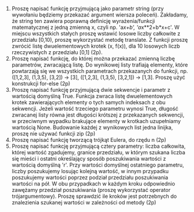 1. Proszę napisać funkcję przyjmującą jako parametr string (przy wywołaniu będziemy przekazać argument wiersza poleceń). Zakładamy, że string ten zawiera poprawną definicję wyrażenia/funkcji matematycznej z jedną zmienną x, czyli np. 'a*x+b', 'a*x**2+b*x+c'. W miejscu wszystkich stałych proszę wstawić losowe liczby całkowite z przedziału [0,10), proszę wykorzystać metodę translate. Z funkcji proszę zwrócić listę dwuelementowych krotek (x, f(x)), dla 10 losowych liczb rzeczywistych z przedziału [0,1] (2p).
2. Proszę napisać funkcję, do której można przekazać zmienną liczbę parametrów, zwracającą listę. Do wynikowej listy trafiają elementy, które powtarzają się we wszystkich parametrach przekazanych do funkcji, np. ([1,2,3], (1,3,5), [3,2]) -> [3], ([1,2,3], (1,3,5), [3,2,1]) -> [1,3].
   Proszę użyć konstrukcji for-else (2p)
3. Proszę napisać funkcję przyjmującą dwie sekwencje i parametr z wartością domyślną True. Funkcja zwraca listę dwuelementowych krotek zawierających elementy o tych samych indeksach z obu sekwencji. Jeżeli wartość trzeciego parametru wynosi True, długość zwracanej listy równa jest długości krótszej z przekazanych sekwencji, w przeciwnym wypadku brakujące elementy w krotkach uzupełniamy wartością None. Budowanie każdej z wynikowych list jedna linijka, proszę nie używać funkcji zip (2p) 
4. Proszę napisać funkcję tworzącą trójkąt Eulera, do rzędu n (2p)
5. Proszę napisać funkcję przyjmującą cztery parametry: liczba całkowita, której wartość zgadujemy, granice przedziału, w którym szukana liczba się mieści i ostatni określający sposób poszukiwania wartości z wartością domyślną 'r'. Przy wartości domyślnej ostatniego parametru, liczby poszukujemy losując kolejną wartość, w innym przypadku poszukujemy wartości poprzez podział przedziału poszukiwania wartości na pół. W obu przypadkach w każdym kroku odpowiednio zawężamy przedział poszukiwania (proszę wykorzystać operator trójargumentowy). Proszę sprawdzić ile kroków jest potrzebnych do znalezienia szukanej wartości w zależności od metody (2p)
